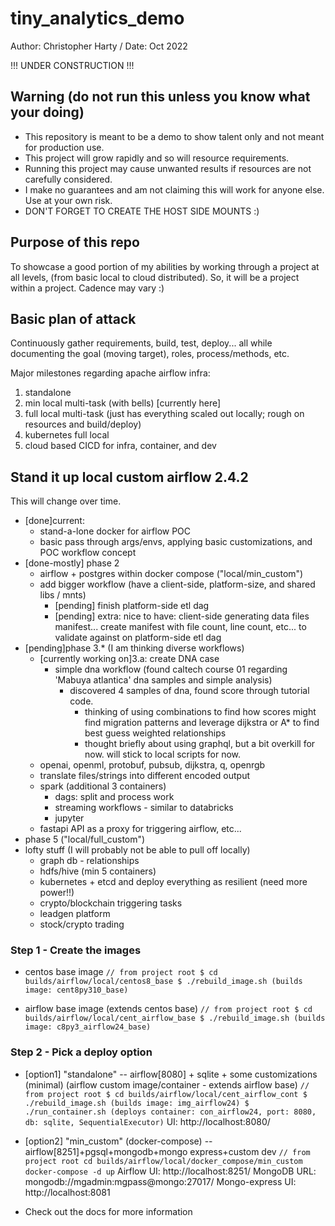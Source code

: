# tiny_analytics_demo

Author: Christopher Harty / Date: Oct 2022

!!! UNDER CONSTRUCTION !!!

## Warning (do not run this unless you know what your doing)
* This repository is meant to be a demo to show talent only and not meant for production use.
* This project will grow rapidly and so will resource requirements.
* Running this project may cause unwanted results if resources are not carefully considered.
* I make no guarantees and am not claiming this will work for anyone else.  Use at your own risk.
* DON'T FORGET TO CREATE THE HOST SIDE MOUNTS :)

## Purpose of this repo
To showcase a good portion of my abilities by working through a project at all levels, (from basic local to cloud distributed).
So, it will be a project within a project.  Cadence may vary :)  

## Basic plan of attack
Continuously gather requirements, build, test, deploy... all while documenting the goal (moving target), roles, process/methods, etc.

Major milestones regarding apache airflow infra:
  1) standalone
  2) min local multi-task (with bells) [currently here]
  3) full local multi-task (just has everything scaled out locally; rough on resources and build/deploy)
  4) kubernetes full local
  5) cloud based CICD for infra, container, and dev

## Stand it up local custom airflow 2.4.2
This will change over time.  
 - [done]current: 
    - stand-a-lone docker for airflow POC
    - basic pass through args/envs, applying basic customizations, and POC workflow concept
 - [done-mostly] phase 2
    - airflow + postgres within docker compose ("local/min_custom")
    - add bigger workflow (have a client-side, platform-size, and shared libs / mnts)
      - [pending] finish platform-side etl dag
      - [pending] extra: nice to have: client-side generating data files manifest... 
          create manifest with file count, line count, etc... to validate against on platform-side etl dag
 - [pending]phase 3.* (I am thinking diverse workflows)
    - [currently working on]3.a: create DNA case
      - simple dna workflow (found caltech course 01 regarding 'Mabuya atlantica' dna samples and simple analysis)
         - discovered 4 samples of dna, found score through tutorial code.
            - thinking of using combinations to find how scores might find migration patterns and leverage dijkstra or A* to find best guess weighted relationships
            - thought briefly about using graphql, but a bit overkill for now.  will stick to local scripts for now.
    - openai, openml, protobuf, pubsub, dijkstra, q, openrgb
    - translate files/strings into different encoded output
    - spark (additional 3 containers)
       - dags: split and process work
       - streaming workflows - similar to databricks
       - jupyter
    - fastapi API as a proxy for triggering airflow, etc...
 - phase 5 ("local/full_custom")
 - lofty stuff (I will probably not be able to pull off locally)
    - graph db - relationships
    - hdfs/hive (min 5 containers)
    - kubernetes + etcd and deploy everything as resilient (need more power!!)
    - crypto/blockchain triggering tasks
    - leadgen platform
    - stock/crypto trading


### Step 1 - Create the images
 - centos base image
`
 // from project root
$ cd builds/airflow/local/centos8_base
$ ./rebuild_image.sh (builds image: cent8py310_base)
`

 - airflow base image (extends centos base)
`
 // from project root
$ cd builds/airflow/local/cent_airflow_base
$ ./rebuild_image.sh (builds image: c8py3_airflow24_base)
`

### Step 2 - Pick a deploy option
 - [option1] "standalone" 
 -- airflow[8080] + sqlite + some customizations (minimal) (airflow custom image/container - extends airflow base)
`
 // from project root
$ cd builds/airflow/local/cent_airflow_cont
$ ./rebuild_image.sh (builds image: img_airflow24)
$ ./run_container.sh (deploys container: con_airflow24, port: 8080, db: sqlite, SequentialExecutor)
`
UI: http://localhost:8080/

 - [option2] "min_custom" (docker-compose)
 -- airflow[8251]+pgsql+mongodb+mongo express+custom dev
 `
 // from project root
 cd builds/airflow/local/docker_compose/min_custom
 docker-compose -d up
 `
Airflow        UI: http://localhost:8251/
MongoDB       URL: mongodb://mgadmin:mgpass@mongo:27017/
Mongo-express  UI: http://localhost:8081



* Check out the docs for more information


